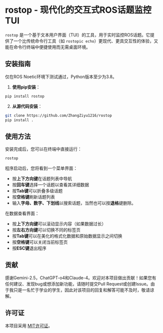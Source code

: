 # rostop - 现代化的交互式ROS话题监控TUI

`rostop` 是一个基于文本用户界面（TUI）的工具，用于实时监控ROS话题。它提供了一个比传统命令行工具（如 `rostopic echo`）更现代、更具交互性的体验，又能在命令行终端中便捷使用而无需桌面环境。

## 安装指南

仅在ROS Noetic环境下测试通过，Python版本至少为3.8。
1.  **使用pip安装**：
```bash
pip install rostop
```
2.  **从源代码安装**：   
```bash
git clone https://github.com/ZhangZiyu1216/rostop
pip install .
```
## 使用方法

安装完成后，您可以在终端中直接运行：
```bash
rostop
```

程序启动后，您将看到一个菜单界面：
*   按**上下方向键**在话题列表中导航
*   按**回车键**选择一个话题以查看其详细数据
*   按**Tab键**可以折叠多级话题
*   按**空格键**刷新话题列表
*   输入**字母、数字、下划线**以搜索话题，当然也可以按**退格**键删除。

在数据查看界面：  
*   按**上下方向键**可以滚动显示内容（如果数据过长）
*   按**左右方向键**可以切换不同的标签页
*   按**Tab键**可以在美化的格式化数据和原始数据显示之间切换
*   按**空格键**可以关闭当前标签页
*   按**ESC键**退出程序

## 贡献

感谢Gemini-2.5，ChatGPT-o4和Claude-4。欢迎对本项目做出贡献！如果您有任何建议、发现bug或想添加新功能，请随时提交Pull Request或创建Issue。由于我只是一名忙于学业的学生，因此对该项目的回复和解答可能不及时，敬请谅解。

## 许可证

本项目采用 [MIT许可证](LICENSE)。
